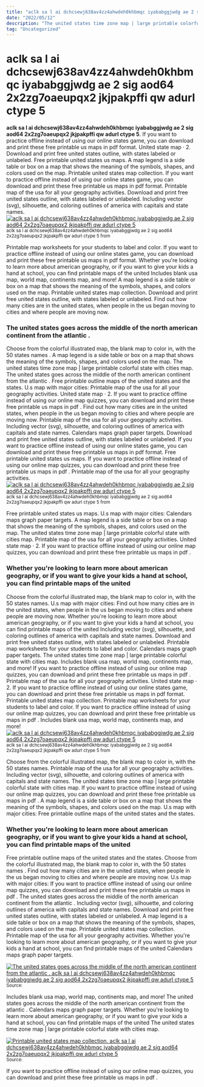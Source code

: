 ```yaml
---
title: "aclk sa l ai dchcsewj638av4zz4ahwdeh0khbmqc iyababggjwdg ae 2 sig aod64 2x2zg7oaeupqx2 jkjpakpffi qw adurl ctype 5"
date: "2022/05/12"
description: "The united states time zone map | large printable colorful state with cities map."
tag: "Uncategorized"
---
```


# aclk sa l ai dchcsewj638av4zz4ahwdeh0khbmqc iyababggjwdg ae 2 sig aod64 2x2zg7oaeupqx2 jkjpakpffi qw adurl ctype 5
**aclk sa l ai dchcsewj638av4zz4ahwdeh0khbmqc iyababggjwdg ae 2 sig aod64 2x2zg7oaeupqx2 jkjpakpffi qw adurl ctype 5**. If you want to practice offline instead of using our online states game, you can download and print these free printable us maps in pdf format. United state map · 2. Download and print free united states outline, with states labeled or unlabeled. Free printable united states us maps. A map legend is a side table or box on a map that shows the meaning of the symbols, shapes, and colors used on the map.
Printable united states map collection. If you want to practice offline instead of using our online states game, you can download and print these free printable us maps in pdf format. Printable map of the usa for all your geography activities. Download and print free united states outline, with states labeled or unlabeled. Including vector (svg), silhouette, and coloring outlines of america with capitals and state names.
[![aclk sa l ai dchcsewj638av4zz4ahwdeh0khbmqc iyababggjwdg ae 2 sig aod64 2x2zg7oaeupqx2 jkjpakpffi qw adurl ctype 5](B07YF7SGWN "aclk sa l ai dchcsewj638av4zz4ahwdeh0khbmqc iyababggjwdg ae 2 sig aod64 2x2zg7oaeupqx2 jkjpakpffi qw adurl ctype 5")](B07YF7SGWN)
<small>aclk sa l ai dchcsewj638av4zz4ahwdeh0khbmqc iyababggjwdg ae 2 sig aod64 2x2zg7oaeupqx2 jkjpakpffi qw adurl ctype 5 from </small>

Printable map worksheets for your students to label and color. If you want to practice offline instead of using our online states game, you can download and print these free printable us maps in pdf format. Whether you&#039;re looking to learn more about american geography, or if you want to give your kids a hand at school, you can find printable maps of the united Includes blank usa map, world map, continents map, and more! A map legend is a side table or box on a map that shows the meaning of the symbols, shapes, and colors used on the map. Printable united states map collection. Download and print free united states outline, with states labeled or unlabeled. Find out how many cities are in the united states, when people in the us began moving to cities and where people are moving now.

### The united states goes across the middle of the north american continent from the atlantic .
Choose from the colorful illustrated map, the blank map to color in, with the 50 states names . A map legend is a side table or box on a map that shows the meaning of the symbols, shapes, and colors used on the map. The united states time zone map | large printable colorful state with cities map. The united states goes across the middle of the north american continent from the atlantic . Free printable outline maps of the united states and the states. U.s map with major cities: Printable map of the usa for all your geography activities. United state map · 2. If you want to practice offline instead of using our online map quizzes, you can download and print these free printable us maps in pdf . Find out how many cities are in the united states, when people in the us began moving to cities and where people are moving now. Printable map of the usa for all your geography activities. Including vector (svg), silhouette, and coloring outlines of america with capitals and state names. Calendars maps graph paper targets.
Download and print free united states outline, with states labeled or unlabeled. If you want to practice offline instead of using our online states game, you can download and print these free printable us maps in pdf format. Free printable united states us maps. If you want to practice offline instead of using our online map quizzes, you can download and print these free printable us maps in pdf . Printable map of the usa for all your geography activities.
[![aclk sa l ai dchcsewj638av4zz4ahwdeh0khbmqc iyababggjwdg ae 2 sig aod64 2x2zg7oaeupqx2 jkjpakpffi qw adurl ctype 5](B07YF7SGWN "aclk sa l ai dchcsewj638av4zz4ahwdeh0khbmqc iyababggjwdg ae 2 sig aod64 2x2zg7oaeupqx2 jkjpakpffi qw adurl ctype 5")](B07YF7SGWN)
<small>aclk sa l ai dchcsewj638av4zz4ahwdeh0khbmqc iyababggjwdg ae 2 sig aod64 2x2zg7oaeupqx2 jkjpakpffi qw adurl ctype 5 from </small>

Free printable united states us maps. U.s map with major cities: Calendars maps graph paper targets. A map legend is a side table or box on a map that shows the meaning of the symbols, shapes, and colors used on the map. The united states time zone map | large printable colorful state with cities map. Printable map of the usa for all your geography activities. United state map · 2. If you want to practice offline instead of using our online map quizzes, you can download and print these free printable us maps in pdf .

### Whether you&#039;re looking to learn more about american geography, or if you want to give your kids a hand at school, you can find printable maps of the united
Choose from the colorful illustrated map, the blank map to color in, with the 50 states names. U.s map with major cities: Find out how many cities are in the united states, when people in the us began moving to cities and where people are moving now. Whether you&#039;re looking to learn more about american geography, or if you want to give your kids a hand at school, you can find printable maps of the united Including vector (svg), silhouette, and coloring outlines of america with capitals and state names. Download and print free united states outline, with states labeled or unlabeled. Printable map worksheets for your students to label and color. Calendars maps graph paper targets. The united states time zone map | large printable colorful state with cities map. Includes blank usa map, world map, continents map, and more! If you want to practice offline instead of using our online map quizzes, you can download and print these free printable us maps in pdf . Printable map of the usa for all your geography activities. United state map · 2.
If you want to practice offline instead of using our online states game, you can download and print these free printable us maps in pdf format. Printable united states map collection. Printable map worksheets for your students to label and color. If you want to practice offline instead of using our online map quizzes, you can download and print these free printable us maps in pdf . Includes blank usa map, world map, continents map, and more!
[![aclk sa l ai dchcsewj638av4zz4ahwdeh0khbmqc iyababggjwdg ae 2 sig aod64 2x2zg7oaeupqx2 jkjpakpffi qw adurl ctype 5](B07YF7SGWN "aclk sa l ai dchcsewj638av4zz4ahwdeh0khbmqc iyababggjwdg ae 2 sig aod64 2x2zg7oaeupqx2 jkjpakpffi qw adurl ctype 5")](B07YF7SGWN)
<small>aclk sa l ai dchcsewj638av4zz4ahwdeh0khbmqc iyababggjwdg ae 2 sig aod64 2x2zg7oaeupqx2 jkjpakpffi qw adurl ctype 5 from </small>

Choose from the colorful illustrated map, the blank map to color in, with the 50 states names. Printable map of the usa for all your geography activities. Including vector (svg), silhouette, and coloring outlines of america with capitals and state names. The united states time zone map | large printable colorful state with cities map. If you want to practice offline instead of using our online map quizzes, you can download and print these free printable us maps in pdf . A map legend is a side table or box on a map that shows the meaning of the symbols, shapes, and colors used on the map. U.s map with major cities: Free printable outline maps of the united states and the states.

### Whether you&#039;re looking to learn more about american geography, or if you want to give your kids a hand at school, you can find printable maps of the united
Free printable outline maps of the united states and the states. Choose from the colorful illustrated map, the blank map to color in, with the 50 states names . Find out how many cities are in the united states, when people in the us began moving to cities and where people are moving now. U.s map with major cities: If you want to practice offline instead of using our online map quizzes, you can download and print these free printable us maps in pdf . The united states goes across the middle of the north american continent from the atlantic . Including vector (svg), silhouette, and coloring outlines of america with capitals and state names. Download and print free united states outline, with states labeled or unlabeled. A map legend is a side table or box on a map that shows the meaning of the symbols, shapes, and colors used on the map. Printable united states map collection. Printable map of the usa for all your geography activities. Whether you&#039;re looking to learn more about american geography, or if you want to give your kids a hand at school, you can find printable maps of the united Calendars maps graph paper targets.


[![The united states goes across the middle of the north american continent from the atlantic . aclk sa l ai dchcsewj638av4zz4ahwdeh0khbmqc iyababggjwdg ae 2 sig aod64 2x2zg7oaeupqx2 jkjpakpffi qw adurl ctype 5](13044006554043984441 "aclk sa l ai dchcsewj638av4zz4ahwdeh0khbmqc iyababggjwdg ae 2 sig aod64 2x2zg7oaeupqx2 jkjpakpffi qw adurl ctype 5")](B07YF7SGWN)
<small>Source: </small>

Includes blank usa map, world map, continents map, and more! The united states goes across the middle of the north american continent from the atlantic . Calendars maps graph paper targets. Whether you&#039;re looking to learn more about american geography, or if you want to give your kids a hand at school, you can find printable maps of the united The united states time zone map | large printable colorful state with cities map.

[![Printable united states map collection. aclk sa l ai dchcsewj638av4zz4ahwdeh0khbmqc iyababggjwdg ae 2 sig aod64 2x2zg7oaeupqx2 jkjpakpffi qw adurl ctype 5](13044006554043984441 "aclk sa l ai dchcsewj638av4zz4ahwdeh0khbmqc iyababggjwdg ae 2 sig aod64 2x2zg7oaeupqx2 jkjpakpffi qw adurl ctype 5")](B07YF7SGWN)
<small>Source: </small>

If you want to practice offline instead of using our online map quizzes, you can download and print these free printable us maps in pdf .
